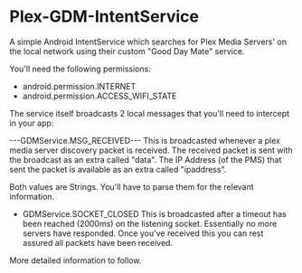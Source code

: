 Plex-GDM-IntentService
======================

A simple Android IntentService which searches for Plex Media Servers' on the local network using their custom "Good Day Mate" service.

You'll need the following permissions:

* android.permission.INTERNET
* android.permission.ACCESS_WIFI_STATE

The service itself broadcasts 2 local messages that you'll need to intercept in your app:

---GDMService.MSG_RECEIVED---
This is broadcasted whenever a plex media server discovery packet is received.
The received packet is sent with the broadcast as an extra called "data".
The IP Address (of the PMS) that sent the packet is available as an extra called "ipaddress".

Both values are Strings. You'll have to parse them for the relevant information.

* GDMService.SOCKET_CLOSED
This is broadcasted after a timeout has been reached (2000ms) on the listening socket. Essentially no more servers have responded. Once you've received this you can rest assured all packets have been received.

More detailed information to follow.
